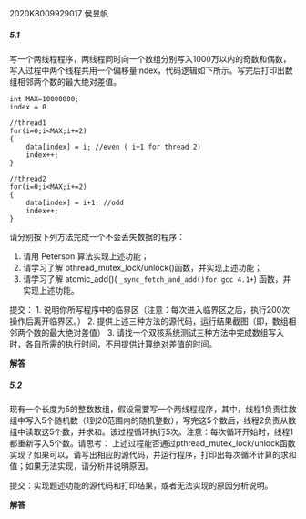 2020K8009929017 侯昱帆

##### 5.1 
写一个两线程程序，两线程同时向一个数组分别写入1000万以内的奇数和偶数，写入过程中两个线程共用一个偏移量index，代码逻辑如下所示。写完后打印出数组相邻两个数的最大绝对差值。

```
int MAX=10000000;
index = 0

//thread1
for(i=0;i<MAX;i+=2) 
{
	data[index] = i; //even ( i+1 for thread 2)
	index++;
}

//thread2
for(i=0;i<MAX;i+=2) 
{
	data[index] = i+1; //odd
	index++;
}
```

请分别按下列方法完成一个不会丢失数据的程序：
1. 请用 Peterson 算法实现上述功能；
2. 请学习了解 pthread_mutex_lock/unlock()函数，并实现上述功能；
3. 请学习了解 atomic_add()( ``_sync_fetch_and_add()for gcc 4.1+``) 函数，并实现上述功能。

提交：
1. 说明你所写程序中的临界区（注意：每次进入临界区之后，执行200次操作后离开临界区。）
2. 提供上述三种方法的源代码，运行结果截图（即，数组相邻两个数的最大绝对差值）
3. 请找一个双核系统测试三种方法中完成数组写入时，各自所需的执行时间，不用提供计算绝对差值的时间。

**解答**


##### 5.2 
现有一个长度为5的整数数组，假设需要写一个两线程程序，其中，线程1负责往数组中写入5个随机数（1到20范围内的随机整数），写完这5个数后，线程2负责从数组中读取这5个数，并求和。该过程循环执行5次。注意：每次循环开始时，线程1都重新写入5个数。请思考：
上述过程能否通过pthread_mutex_lock/unlock函数实现？如果可以，请写出相应的源代码，并运行程序，打印出每次循环计算的求和值；如果无法实现，请分析并说明原因。

提交：实现题述功能的源代码和打印结果，或者无法实现的原因分析说明。

**解答**
